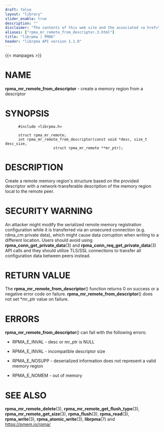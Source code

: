 ```yaml
---
draft: false
layout: "library"
slider_enable: true
description: ""
disclaimer: "The contents of this web site and the associated <a href=\"https://github.com/pmem\">GitHub repositories</a> are BSD-licensed open source."
aliases: ["rpma_mr_remote_from_descriptor.3.html"]
title: "librpma | PMDK"
header: "librpma API version 1.1.0"
---
```

{{< manpages >}}

[comment]: <> (SPDX-License-Identifier: BSD-3-Clause)
[comment]: <> (Copyright 2020-2022, Intel Corporation)

# NAME

**rpma_mr_remote_from_descriptor** - create a memory region from a
descriptor

# SYNOPSIS

          #include <librpma.h>

          struct rpma_mr_remote;
          int rpma_mr_remote_from_descriptor(const void *desc, size_t desc_size,
                          struct rpma_mr_remote **mr_ptr);

# DESCRIPTION

Create a remote memory region\'s structure based on the provided
descriptor with a network-transferable description of the memory region
local to the remote peer.

# SECURITY WARNING

An attacker might modify the serialized remote memory registration
configuration while it is transferred via an unsecured connection (e.g.
rdma_cm private data), which might cause data corruption when writing to
a different location. Users should avoid using
**rpma_conn_get_private_data**(3) and
**rpma_conn_req_get_private_data**(3) API calls and they should utilize
TLS/SSL connections to transfer all configuration data between peers
instead.

# RETURN VALUE

The **rpma_mr_remote_from_descriptor**() function returns 0 on success
or a negative error code on failure.
**rpma_mr_remote_from_descriptor**() does not set \*mr_ptr value on
failure.

# ERRORS

**rpma_mr_remote_from_descriptor**() can fail with the following errors:

-   RPMA_E\_INVAL - desc or mr_ptr is NULL

-   RPMA_E\_INVAL - incompatible descriptor size

-   RPMA_E\_NOSUPP - deserialized information does not represent a valid
    memory region

-   RPMA_E\_NOMEM - out of memory

# SEE ALSO

**rpma_mr_remote_delete**(3), **rpma_mr_remote_get_flush_type**(3),
**rpma_mr_remote_get_size**(3), **rpma_flush**(3), **rpma_read**(3),
**rpma_write**(3), **rpma_atomic_write**(3), **librpma**(7) and
https://pmem.io/rpma/
